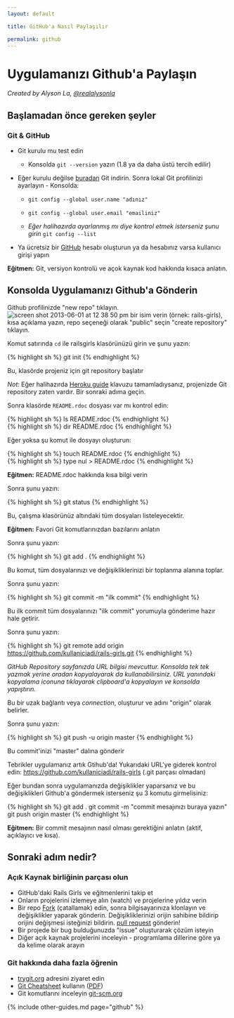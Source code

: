 ```yaml
---
layout: default

title: GitHub'a Nasıl Paylaşılır

permalink: github
---
```


# Uygulamanızı Github'a Paylaşın

*Created by Alyson La, [@realalysonla](https://www.twitter.com/realalysonla)*

## Başlamadan önce gereken şeyler

### Git & GitHub

* Git kurulu mu test edin
	* Konsolda `git --version` yazın (1.8 ya da daha üstü tercih edilir)

* Eğer kurulu değilse [buradan](http://git-scm.com/downloads) Git indirin.
	Sonra lokal Git profilinizi ayarlayın - Konsolda:
	* `git config --global user.name "adınız"`
	* `git config --global user.email "emailiniz"`

	* _Eğer halihazırda ayarlanmış mı diye kontrol etmek isterseniz şunu girin_ `git config --list`

* Ya ücretsiz bir [GitHub](https://github.com) hesabı oluşturun ya da hesabınız varsa kullanıcı girişi yapın

**Eğitmen:** Git, versiyon kontrolü ve açok kaynak kod hakkında kısaca anlatın.

## Konsolda Uygulamanızı Github'a Gönderin

Github profilinizde "new repo" tıklayın. ![screen shot 2013-06-01 at 12 38 50 pm](https://f.cloud.github.com/assets/2623954/595307/eb70c6cc-caf2-11e2-9d2d-60deb31ac049.png) bir isim verin (örnek: rails-girls), kısa açıklama yazın, repo seçeneği olarak "public" seçin "create repository" tıklayın.

Komut satırında `cd` ile railsgirls klasörünüzü girin ve şunu yazın:

{% highlight sh %}
git init
{% endhighlight %}

Bu, klasörde projeniz için git repository başlatır

*Not:* Eğer halihazırda [Heroku guide](/heroku) klavuzu tamamladıysanız, projenizde Git repository zaten vardır. Bir sonraki adıma geçin.

Sonra klasörde `README.rdoc` dosyası var mı kontrol edin:

<div class="os-specific">
  <div class="nix">
{% highlight sh %}
ls README.rdoc
{% endhighlight %}
  </div>
  <div class="win">
{% highlight sh %}
dir README.rdoc
{% endhighlight %}
  </div>
</div>

Eğer yoksa şu komut ile dosyayı oluşturun:

<div class="os-specific">
  <div class="nix">
{% highlight sh %}
touch README.rdoc
{% endhighlight %}
  </div>
  <div class="win">
{% highlight sh %}
type nul > README.rdoc
{% endhighlight %}
  </div>
</div>

**Eğitmen:** README.rdoc hakkında kısa bilgi verin

Sonra şunu yazın:

{% highlight sh %}
git status
{% endhighlight %}

Bu, çalışma klasörünüz altındaki tüm dosyaları listeleyecektir.

**Eğitmen:** Favori Git komutlarınızdan bazılarını anlatın

Sonra şunu yazın:

{% highlight sh %}
git add .
{% endhighlight %}

Bu komut, tüm dosyalarınızı ve değişikliklerinizi bir toplanma alanına toplar.

Sonra şunu yazın:

{% highlight sh %}
git commit -m "ilk commit"
{% endhighlight %}

Bu ilk commit tüm dosyalarınızı "ilk commit" yorumuyla gönderime hazır hale getirir.

Sonra şunu yazın:

{% highlight sh %}
git remote add origin https://github.com/kullaniciadi/rails-girls.git
{% endhighlight %}

_GitHub Repository sayfanızda URL bilgisi mevcuttur. Konsolda tek tek yazmak yerine oradan kopyalayarak da kullanabilirsiniz. URL yanındaki kopyalama iconuna tıklayarak clipboard'a kopyalayın ve konsolda yapıştırın._

Bu bir uzak bağlantı veya _connection_, oluşturur ve adını "origin" olarak belirler.

Sonra şunu yazın:

{% highlight sh %}
git push -u origin master
{% endhighlight %}

Bu commit'inizi "master" dalına gönderir

Tebrikler uygulamanız artık Gtihub'da! Yukarıdaki URL'ye giderek kontrol edin: https://github.com/kullaniciadi/rails-girls (.git parçası olmadan)

Eğer bundan sonra uygulamanızda değişiklikler yaparsanız ve bu değişiklikleri Github'a göndermek isterseniz şu 3 komutu girmelisiniz:

{% highlight sh %}
git add .
git commit -m "commit mesajınızı buraya yazın"
git push origin master
{% endhighlight %}

**Eğitmen:** Bir commit mesajının nasıl olması gerektiğini anlatın (aktif, açıklayıcı ve kısa).

## Sonraki adım nedir?

### Açık Kaynak birliğinin parçası olun

 * GitHub'daki Rails Girls ve eğitmenlerini takip et
 * Onların projelerini izlemeye alın (watch) ve projelerine yıldız verin
 * Bir repo [Fork](https://help.github.com/articles/fork-a-repo) (çatallamak) edin, sonra bilgisayarınıza klonlayın ve değişiklikler yaparak gönderin. Değişikliklerinizi orijin sahibine bildirip orijini değişmesi isteğinizi bildirin. [pull request](https://help.github.com/articles/using-pull-requests) gönderin!
 * Bir projede bir bug bulduğunuzda "issue" oluşturarak çözüm isteyin
 * Diğer açık kaynak projelerini inceleyin - programlama dillerine göre ya da kelime olarak arayın

### Git hakkında daha fazla öğrenin

 * [trygit.org](http://try.github.io/) adresini ziyaret edin
 * [Git Cheatsheet](https://github.github.com/training-kit/downloads/github-git-cheat-sheet/) kullanın ([PDF](https://github.github.com/training-kit/downloads/github-git-cheat-sheet.pdf))
 * Git komutlarını inceleyin [git-scm.org](http://git-scm.com/)

{% include other-guides.md page="github" %}
